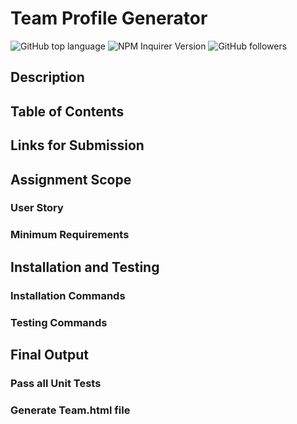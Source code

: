 # Team Profile Generator

![GitHub top language](https://img.shields.io/github/languages/top/keduran/readme-generator?logo=GitHub)
![NPM Inquirer Version](https://img.shields.io/npm/v/inquirer?label=NPM%20Inquirer&logo=NPM)
![GitHub followers](https://img.shields.io/github/followers/KEDuran?label=Followers&logo=GitHub)

## Description

## Table of Contents

## Links for Submission

## Assignment Scope

### User Story

### Minimum Requirements

## Installation and Testing

### Installation Commands

### Testing Commands

## Final Output

### Pass all Unit Tests

### Generate Team.html file
